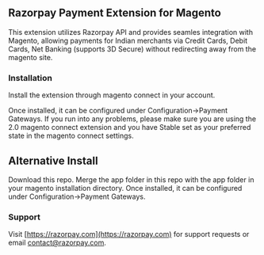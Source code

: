 ## Razorpay Payment Extension for Magento

This extension utilizes Razorpay API and provides seamles integration with Magento, allowing payments for Indian merchants via Credit Cards, Debit Cards, Net Banking (supports 3D Secure) without redirecting away from the magento site.

### Installation

Install the extension through magento connect in your account. 

Once installed, it can be configured under Configuration->Payment Gateways. If you run into any problems, please make sure you are using the 2.0 magento connect extension and you have Stable set as your preferred state in the magento connect settings.

## Alternative Install

Download this repo. Merge the app folder in this repo with the app folder in your magento installation directory. Once installed, it can be configured under Configuration->Payment Gateways.

### Support

Visit [https://razorpay.com](https://razorpay.com) for support requests or email contact@razorpay.com.